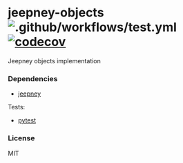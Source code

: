 # jeepney-objects ![.github/workflows/test.yml](https://github.com/FFY00/jeepney-objects/workflows/.github/workflows/test.yml/badge.svg) [![codecov](https://codecov.io/gh/FFY00/jeepney-objects/branch/master/graph/badge.svg)](https://codecov.io/gh/FFY00/jeepney-objects)

Jeepney objects implementation


### Dependencies

- [jeepney](https://gitlab.com/takluyver/jeepney)

Tests:
  - [pytest](https://github.com/pytest-dev/pytest)


### License

MIT
